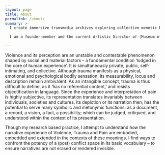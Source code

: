 ```yaml
---
layout: page
title: About
permalink: /about/
summary: >-
  I create immersive transmedia archives exploring collective memetic history through narratives of memory, identity, violence, and conflict.

  I am a founder-member and the current Artistic Director of [Museum of Impossible Forms](https://museumofimpossibleforms.org/); Artistic Producer at [mcult Media Residency ](https://www.m-cult.org/), Helsinki; as well as pursuing doctoral studies at the Contemporary Art Department at [Aalto University](https://www.aalto.fi/).

---
```

Violence and its perception are an unstable and contestable phenomenon shaped by social and material factors – a fundamental condition ‘lodged in the core of human experience’. It is simultaneously private, public, self-intimating, and collective. Although trauma manifests as a physical, emotional and psychological bodily sensation, its measurability, locus and description remain ambivalent. As an intangible concept, trauma is thus difficult to define, as it ‘has no referential content,’ and resists objectification in language. Since the experience and interpretation of pain is highly subjective, its representation translates invariably between individuals, societies and cultures. Its depiction or its narration then, has the potential to serve many symbolic and metonymic functions: as a document, a record, a vision, a fact, a possibility; which can be judged, critiqued, and understood within the context of its presentation.

Though my research based practice, I attempt to understand how the narrative experience of Violence, Trauma and Pain are embodied, embedded and extended in the contexts of these meanings. I find ways to confront the potency of a (post) conflict space in its basic vocabulary – to ensure narratives are not erased or rendered invisible.
